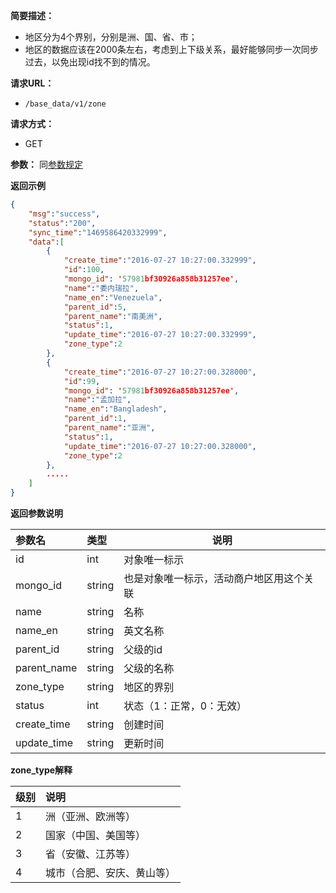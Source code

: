 **简要描述：**

- 地区分为4个界别，分别是洲、国、省、市；
- 地区的数据应该在2000条左右，考虑到上下级关系，最好能够同步一次同步过去，以免出现id找不到的情况。

**请求URL：**
- `/base_data/v1/zone`

**请求方式：**
- GET

**参数：**
同[参数规定](http://doc.shuabeiapp.com/index.php?s=/1&page_id=3)

 **返回示例**

```json
{
    "msg":"success",
    "status":"200",
    "sync_time":"1469586420332999",
    "data":[
        {
            "create_time":"2016-07-27 10:27:00.332999",
            "id":100,
			"mongo_id": '57981bf30926a858b31257ee',
            "name":"委内瑞拉",
            "name_en":"Venezuela",
            "parent_id":5,
            "parent_name":"南美洲",
            "status":1,
            "update_time":"2016-07-27 10:27:00.332999",
            "zone_type":2
        },
        {
            "create_time":"2016-07-27 10:27:00.328000",
            "id":99,
			"mongo_id": '57981bf30926a858b31257ee',
            "name":"孟加拉",
            "name_en":"Bangladesh",
            "parent_id":1,
            "parent_name":"亚洲",
            "status":1,
            "update_time":"2016-07-27 10:27:00.328000",
            "zone_type":2
        },
        .....
    ]
}
```

 **返回参数说明** 

|参数名|类型|说明|
|:-----  |:-----|-----                           |
|id |int   |对象唯一标示  |
|mongo_id | string | 也是对象唯一标示，活动商户地区用这个关联|
|name |string   |名称  |
|name_en |string   |英文名称  |
|parent_id |string   |父级的id  |
|parent_name|string|父级的名称|
|zone_type|string|地区的界别|
|status|int|状态（1：正常，0：无效）|
|create_time|string|创建时间|
|update_time|string|更新时间|

**zone_type解释**

|级别|说明|
|:-- |:-- |
|1|洲（亚洲、欧洲等）|
|2|国家（中国、美国等）|
|3|省（安徽、江苏等）|
|4|城市（合肥、安庆、黄山等）|

